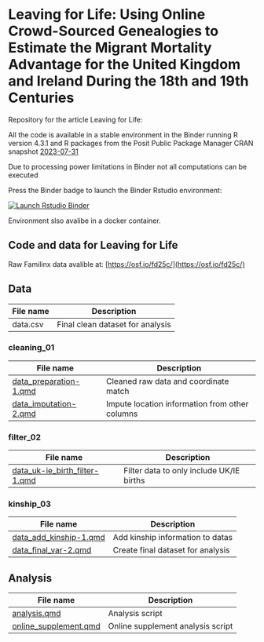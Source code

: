 # Leaving for Life: Using Online Crowd-Sourced Genealogies to Estimate the Migrant Mortality Advantage for the United Kingdom and Ireland During the 18th and 19th Centuries

Repository for the article Leaving for Life:

All the code is available in a stable environment in the Binder running R version 4.3.1 and R packages from the Posit Public Package Manager CRAN snapshot [2023-07-31](https://packagemanager.posit.co/cran/2023-07-31/src/contrib/PACKAGES) 

Due to processing power limitations in Binder not all computations can be executed 

Press the Binder badge to launch the Binder Rstudio environment:

<!-- badges: start -->
[![Launch Rstudio Binder](http://mybinder.org/badge_logo.svg)](https://mybinder.org/v2/gh/olayabucaro/leaving4life/main?urlpath=rstudio)
<!-- badges: end -->

Environment slso avalibe in a docker container.

## Code and data for Leaving for Life 

Raw Familinx data avalible at: [https://osf.io/fd25c/](https://osf.io/fd25c/)

## Data

| File name   | Description |
| ----------- | ----------- |
| data.csv   | Final clean dataset for analysis |

### cleaning_01

| File name   | Description |
| ----------- | ----------- |
| [data_preparation-1.qmd](https://github.com/olayabucaro/leaving4life/blob/e96f57be6c62146be93b9d5c0c55af59ebb5e31f/cleaning_01/data_preparation-1.md)  | Cleaned raw data and coordinate match |
| [data_imputation-2.qmd](https://github.com/olayabucaro/leaving4life/blob/e96f57be6c62146be93b9d5c0c55af59ebb5e31f/cleaning_01/data_imputation-2.md)   | Impute location information from other columns |


### filter_02

| File name   | Description |
| ----------- | ----------- |
| [data_uk-ie_birth_filter-1.qmd](https://github.com/olayabucaro/leaving4life/blob/e96f57be6c62146be93b9d5c0c55af59ebb5e31f/filter_02/data_uk-ie_birth_filter-1.md)  | Filter data to only include UK/IE births |


### kinship_03

| File name   | Description |
| ----------- | ----------- |
| [data_add_kinship-1.qmd](https://github.com/olayabucaro/leaving4life/blob/e96f57be6c62146be93b9d5c0c55af59ebb5e31f/kinship_03/data_add_kinship-1.md)  | Add kinship information to datas | 
| [data_final_var-2.qmd](https://github.com/olayabucaro/leaving4life/blob/e96f57be6c62146be93b9d5c0c55af59ebb5e31f/kinship_03/data_final_var-2.md)  | Create final dataset for analysis | 

## Analysis

| File name   | Description |
| ----------- | ----------- |
| [analysis.qmd](https://github.com/olayabucaro/leaving4life/blob/e96f57be6c62146be93b9d5c0c55af59ebb5e31f/analysis/analysis.md)    | Analysis script |
| [online_supplement.qmd](https://github.com/olayabucaro/leaving4life/blob/e96f57be6c62146be93b9d5c0c55af59ebb5e31f/analysis/online_supplement.md)    | Online supplement analysis script |

